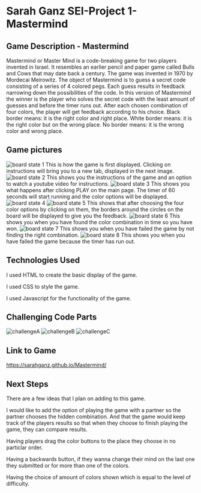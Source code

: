 # Sarah Ganz SEI-Project 1-Mastermind

## Game Description - Mastermind
Mastermind or Master Mind is a code-breaking game for two players invented in Israel. It resembles an earlier pencil and paper game called Bulls and Cows that may date back a century.
The game was invented in 1970 by Mordecai Meirowitz.
The object of Mastermind is to guess a secret code consisting of a series of 4 colored pegs. Each guess results in feedback narrowing down the possibilities of the code.
In this version of Mastermind the winner is the player who solves the secret code with the least amount of guesses and before the timer runs out.
After each chosen combination of four colors, the player will get feedback according to his choice.
Black border means: it is the right color and right place. White border means: it is the right color but on the wrong place. No border means: it is the wrong color and wrong place.

## Game pictures
![board state 1](./pics-board/1.png)
This is how the game is first displayed. Clicking on instructions will bring you to a new tab, displayed in the next image.
![board state 2](./pics-board/2.png)
This shows you the instructions of the game and an option to watch a youtube video for instructions.
![board state 3](./pics-board/3.png)
This shows you what happens after clicking PLAY on the main page. The timer of 60 seconds will start running and the color options will be displayed. 
![board state 4](./pics-board/4.png)
![board state 5](./pics-board/5.png)
This shows that after choosing the four color options by clicking on them, the borders around the circles on the board will be displayed to give you the feedback.
![board state 6](./pics-board/6.png)
This shows you when you have found the color combination in time so you have won. 
![board state 7](./pics-board/7.png)
This shows you when you have failed the game by not finding the right combination.
![board state 8](./pics-board/8.png)
This shows you when you have failed the game because the timer has run out.


## Technologies Used
I used HTML to create the basic display of the game.

I used CSS to style the game.

I used Javascript for the functionality of the game.

## Challenging Code Parts
![challengeA](./challenging-code/a.png)
![challengeB](./challenging-code/b.png)
![challengeC](./challenging-code/c.png)
## Link to Game
https://sarahganz.github.io/Mastermind/

## Next Steps
There are a few ideas that I plan on adding to this game.

I would like to add the option of playing the game with a partner so the partner chooses the hidden combination. And that the game would keep track of the players results so that when they choose to finish playing the game, they can compare results.

Having players drag the color buttons to the place they choose in no particlar order.

Having a backwards button, if they wanna change their mind on the last one they submitted or for more than one of the colors.

Having the choice of amount of colors shown which is equal to the level of difficulty.
